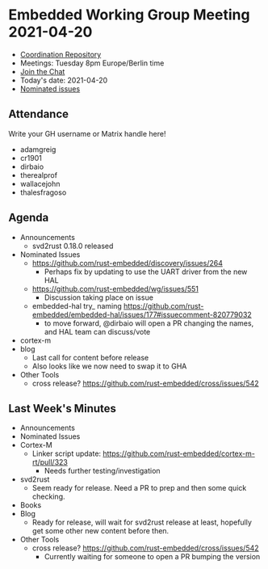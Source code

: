 # Embedded Working Group Meeting 2021-04-20

* [Coordination Repository]
* Meetings: Tuesday 8pm Europe/Berlin time
* [Join the Chat]
* Today's date: 2021-04-20
* [Nominated issues](https://github.com/search?q=org%3Arust-embedded+label%3Anominated+is%3Aopen&type=Issues)

[Coordination Repository]: https://github.com/rust-embedded/wg
[Join the Chat]: https://riot.im/app/#/room/#rust-embedded:matrix.org

## Attendance

Write your GH username or Matrix handle here!

* adamgreig
* cr1901
* dirbaio
* therealprof
* wallacejohn
* thalesfragoso

## Agenda

* Announcements
    * svd2rust 0.18.0 released
* Nominated Issues
    * https://github.com/rust-embedded/discovery/issues/264
        * Perhaps fix by updating to use the UART driver from the new HAL
    * https://github.com/rust-embedded/wg/issues/551
        * Discussion taking place on issue
    * embedded-hal try_ naming https://github.com/rust-embedded/embedded-hal/issues/177#issuecomment-820779032
        * to move forward, @dirbaio will open a PR changing the names, and HAL team can discuss/vote
* cortex-m
* blog
    * Last call for content before release
    * Also looks like we now need to swap it to GHA
* Other Tools
    * cross release? https://github.com/rust-embedded/cross/issues/542


## Last Week's Minutes

* Announcements
* Nominated Issues
* Cortex-M
    * Linker script update: https://github.com/rust-embedded/cortex-m-rt/pull/323
        * Needs further testing/investigation
* svd2rust
    * Seem ready for release. Need a PR to prep and then some quick checking.
* Books
* Blog
    * Ready for release, will wait for svd2rust release at least, hopefully
      get some other new content before then.
* Other Tools
    * cross release? https://github.com/rust-embedded/cross/issues/542
        * Currently waiting for someone to open a PR bumping the version
